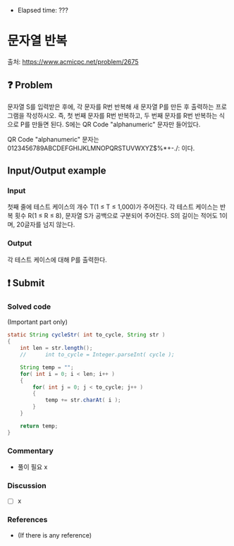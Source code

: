 - Elapsed time: ???

# 문자열 반복
출처: https://www.acmicpc.net/problem/2675

## :question: Problem
문자열 S를 입력받은 후에, 각 문자를 R번 반복해 새 문자열 P를 만든 후 출력하는 프로그램을 작성하시오. 즉, 첫 번째 문자를 R번 반복하고, 두 번째 문자를 R번 반복하는 식으로 P를 만들면 된다. S에는 QR Code "alphanumeric" 문자만 들어있다.

QR Code "alphanumeric" 문자는 0123456789ABCDEFGHIJKLMNOPQRSTUVWXYZ\$%*+-./: 이다.

## Input/Output example
### Input
첫째 줄에 테스트 케이스의 개수 T(1 ≤ T ≤ 1,000)가 주어진다. 각 테스트 케이스는 반복 횟수 R(1 ≤ R ≤ 8), 문자열 S가 공백으로 구분되어 주어진다. S의 길이는 적어도 1이며, 20글자를 넘지 않는다. 

### Output
각 테스트 케이스에 대해 P를 출력한다.

## :exclamation: Submit
### Solved code
(Important part only)
``` java
static String cycleStr( int to_cycle, String str )
{
    int len = str.length();
    //		int to_cycle = Integer.parseInt( cycle );

    String temp = "";
    for( int i = 0; i < len; i++ )
    {
        for( int j = 0; j < to_cycle; j++ )
        {
            temp += str.charAt( i );
        }
    }

    return temp;
}
```

### Commentary
- 풀이 필요 x

### Discussion
- [ ] x

### References
- (If there is any reference)